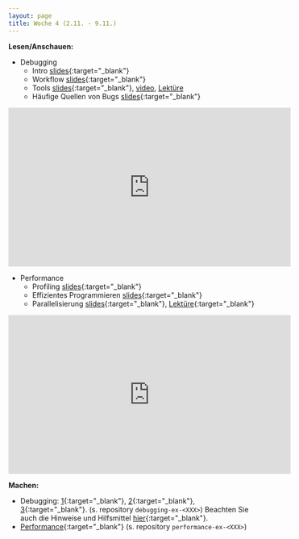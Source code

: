```yaml
---
layout: page
title: Woche 4 (2.11. - 9.11.)
---
```


**Lesen/Anschauen:**

- Debugging
  - Intro [slides](slides/debugging-intro.html){:target="_blank"}
  - Workflow [slides](slides/debugging-process.html){:target="_blank"}
  - Tools [slides](slides/debugging-tools.html){:target="_blank"}, [video](), [Lektüre](ex/debug-reading-ex.html)
  - Häufige Quellen von Bugs [slides](slides/debugging-frequentmistakes.html){:target="_blank"}
<iframe width="560" height="315" src="https://www.youtube-nocookie.com/embed/videoseries?list=PLMyWaJl2LoXwYr4oBRkjo-NZ2LF3jFTEG" frameborder="0" allow="accelerometer; autoplay; encrypted-media; gyroscope; picture-in-picture" allowfullscreen></iframe>

- Performance 
  - Profiling [slides](slides/performance-profiling.html){:target="_blank"}
  - Effizientes Programmieren [slides](slides/performance-programming.html){:target="_blank"}
  - Parallelisierung [slides](slides/performance-parallel.html){:target="_blank"}, [Lektüre](ex/parallel-reading-ex.html){:target="_blank"}
<iframe width="560" height="315" src="https://www.youtube-nocookie.com/embed/videoseries?list=PLMyWaJl2LoXz15dZUIlj-PuUZV1IbW3Ch" frameborder="0" allow="accelerometer; autoplay; encrypted-media; gyroscope; picture-in-picture" allowfullscreen></iframe>
  
**Machen:**

- Debugging: [1](ex/debug-matcharg-ex.html){:target="_blank"}, [2](ex/debug-rainbowbug-ex.html){:target="_blank"}, [3](ex/debug-rainbowbug-ex.html){:target="_blank"}.  (s. repository `debugging-ex-<XXX>`)
Beachten Sie auch die Hinweise und Hilfsmittel [hier](ex/debug-reading-ex.html){:target="_blank"}.
- [Performance](ex/performance-simprofile-ex.html){:target="_blank"}  (s. repository `performance-ex-<XXX>`)

